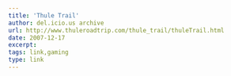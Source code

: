 ```yaml
---
title: 'Thule Trail'
author: del.icio.us archive
url: http://www.thuleroadtrip.com/thule_trail/thuleTrail.html
date: 2007-12-17
excerpt: 
tags: link,gaming
type: link
---
```

